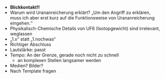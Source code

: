 - __Blickkontakt!!__
- Warum wird Urananreicherung erklärt? „Um den Angriff zu erklären, muss ich aber erst kurz auf die Funktionsweise von Urananreicherung eingehen.“
- Physikalisch-Chemische Details von UF6 (Isotopgewicht) sind irrelevant, weglassen
- „1.x“ statt „1.nochwas“
- Richtiger Abschluss
- Lautstärke: passt
- Tempo: An der Grenze, gerade noch nicht *zu* schnell
  - an komplexen Stellen langsamer werden
- Medien? Bilder?
- Nach Template fragen

